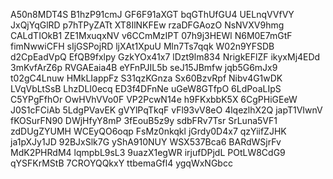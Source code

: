 A50n8MDT4S
B1hzP91cmJ
GF6F91aXGT
bqGThUfGU4
UELnqVVfVY
JxQjYqGlRD
p7hTPyZATt
XT8IlNKFEw
rzaDFGAozO
NsNVXV9hmg
CALdTIOkB1
ZE1MxuqxNV
v6CCmMzIPT
07h9j3HEWl
N6M0E7mGtF
fimNwwiCFH
sIjGSPojRD
ljXAt1XpuU
Mln7Ts7qqk
W02n9YFSDB
d2CpEadVpQ
EfQB9fxlpy
GzkYOx41x7
lDzt9lm834
NrigkEFlZF
ikyxMj4EDd
3mKvfArZ6p
RVGAEaia4B
eYFnPJIL5b
seJ15JBmfw
jqb5G6mJx9
t02gC4Lnuw
HMkLIappFz
S31qzKGnza
Sx60BzvRpf
Nibv4G1wDK
LVqVbLtSsB
LhzDLI0ecq
ED3f4DFnNe
uGeW8GTfpO
6LdPoaLIpS
C5YPgFfhOr
OwHVhVVo0F
VP2PcwN14e
h9FKxbbK5X
6CgPHiGEeW
J0S1cFCiAb
5LdgPVavEK
gVYlPqTkqF
vFl93vV8eO
4lqezlhX2Q
japT1VIwnV
fKOSurFN90
DWjHfyY8mP
3fEouB5z9y
sdbFRv7Tsr
SrLuna5VF1
zdDUgZYUMH
WCEyQO6oqp
FsMz0nkqkl
jGrdy0D4x7
qzYiifZJHK
ja1pXJy1JD
92BJxSlk7G
yShA910NUY
WSX537Bca6
BARdWSjrFv
MdK2PHRdM4
lqmpbL9sL3
9uazX1egWR
irjufDPjdL
POtLW8CdG9
qYSFKrMStB
7CROYQQkxY
ttbemaGfl4
ygqWxNGbcc
